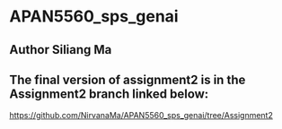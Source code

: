 # APAN5560_sps_genai

## Author Siliang Ma

## The final version of assignment2 is in the Assignment2 branch linked below:  
https://github.com/NirvanaMa/APAN5560_sps_genai/tree/Assignment2




  

 
